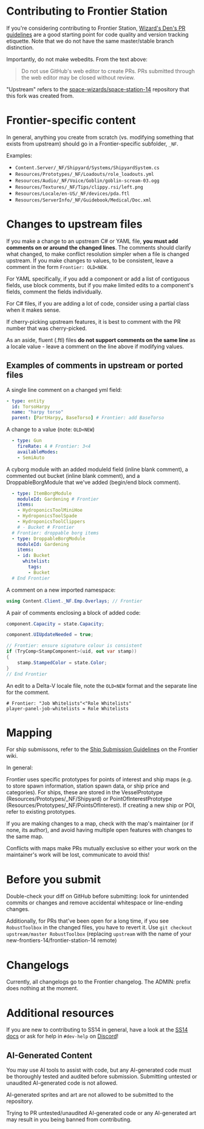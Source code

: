 # Contributing to Frontier Station

If you're considering contributing to Frontier Station, [Wizard's Den's PR guidelines](https://docs.spacestation14.com/en/general-development/codebase-info/pull-request-guidelines.html) are a good starting point for code quality and version tracking etiquette. Note that we do not have the same master/stable branch distinction.

Importantly, do not make webedits. From the text above:
> Do not use GitHub's web editor to create PRs. PRs submitted through the web editor may be closed without review.

"Upstream" refers to the [space-wizards/space-station-14](https://github.com/space-wizards/space-station-14) repository that this fork was created from.

# Frontier-specific content

In general, anything you create from scratch (vs. modifying something that exists from upstream) should go in a Frontier-specific subfolder, `_NF`.

Examples:
- `Content.Server/_NF/Shipyard/Systems/ShipyardSystem.cs`
- `Resources/Prototypes/_NF/Loadouts/role_loadouts.yml`
- `Resources/Audio/_NF/Voice/Goblin/goblin-scream-03.ogg`
- `Resources/Textures/_NF/Tips/clippy.rsi/left.png`
- `Resources/Locale/en-US/_NF/devices/pda.ftl`
- `Resources/ServerInfo/_NF/Guidebook/Medical/Doc.xml`

# Changes to upstream files

If you make a change to an upstream C# or YAML file, **you must add comments on or around the changed lines**.
The comments should clarify what changed, to make conflict resolution simpler when a file is changed upstream.
If you make changes to values, to be consistent, leave a comment in the form `Frontier: OLD<NEW`.

For YAML specifically, if you add a component or add a list of contiguous fields, use block comments, but if you make limited edits to a component's fields, comment the fields individually.

For C# files, if you are adding a lot of code, consider using a partial class when it makes sense.

If cherry-picking upstream features, it is best to comment with the PR number that was cherry-picked.

As an aside, fluent (.ftl) files **do not support comments on the same line** as a locale value - leave a comment on the line above if modifying values.

## Examples of comments in upstream or ported files

A single line comment on a changed yml field:
```yml
- type: entity
  id: TorsoHarpy
  name: "harpy torso"
  parent: [PartHarpy, BaseTorso] # Frontier: add BaseTorso
```

A change to a value (note: `OLD<NEW`)
```yml
  - type: Gun
    fireRate: 4 # Frontier: 3<4
    availableModes:
    - SemiAuto
```

A cyborg module with an added moduleId field (inline blank comment), a commented out bucket (inline blank comment), and a DroppableBorgModule that we've added (begin/end block comment).
```yml
  - type: ItemBorgModule
    moduleId: Gardening # Frontier
    items:
    - HydroponicsToolMiniHoe
    - HydroponicsToolSpade
    - HydroponicsToolClippers
    # - Bucket # Frontier
  # Frontier: droppable borg items
  - type: DroppableBorgModule
    moduleId: Gardening
    items:
    - id: Bucket
      whitelist:
        tags:
        - Bucket
  # End Frontier
```

A comment on a new imported namespace:
```cs
using Content.Client._NF.Emp.Overlays; // Frontier
```

A pair of comments enclosing a block of added code:
```cs
component.Capacity = state.Capacity;

component.UIUpdateNeeded = true;

// Frontier: ensure signature colour is consistent
if (TryComp<StampComponent>(uid, out var stamp))
{
    stamp.StampedColor = state.Color;
}
// End Frontier
```

An edit to a Delta-V locale file, note the `OLD<NEW` format and the separate line for the comment.
```fluent
# Frontier: "Job Whitelists"<"Role Whitelists"
player-panel-job-whitelists = Role Whitelists
```

# Mapping

For ship submissons, refer to the [Ship Submission Guidelines](https://frontierstation.wiki.gg/wiki/Ship_Submission_Guidelines) on the Frontier wiki.

In general:

Frontier uses specific prototypes for points of interest and ship maps (e.g. to store spawn information, station spawn data, or ship price and categories).  For ships, these are stored in the VesselPrototype (Resources/Prototypes/_NF/Shipyard) or PointOfInterestPrototype (Resources/Prototypes/_NF/PointsOfInterest).  If creating a new ship or POI, refer to existing prototypes.

If you are making changes to a map, check with the map's maintainer (or if none, its author), and avoid having multiple open features with changes to the same map.

Conflicts with maps make PRs mutually exclusive so either your work on the maintainer's work will be lost, communicate to avoid this!

# Before you submit

Double-check your diff on GitHub before submitting: look for unintended commits or changes and remove accidental whitespace or line-ending changes.

Additionally, for PRs that've been open for a long time, if you see `RobustToolbox` in the changed files, you have to revert it. Use `git checkout upstream/master RobustToolbox` (replacing `upstream` with the name of your new-frontiers-14/frontier-station-14 remote)

# Changelogs

Currently, all changelogs go to the Frontier changelog. The ADMIN: prefix does nothing at the moment.

# Additional resources

If you are new to contributing to SS14 in general, have a look at the [SS14 docs](https://docs.spacestation14.io/) or ask for help in `#dev-help` on [Discord](https://discord.gg/tpuAT7d3zm/)!

## AI-Generated Content
You may use AI tools to assist with code, but any AI-generated code must be thoroughly tested and audited before submission. Submitting untested or unaudited AI-generated code is not allowed.

AI-generated sprites and art are not allowed to be submitted to the repository.

Trying to PR untested/unaudited AI-generated code or any AI-generated art may result in you being banned from contributing.
